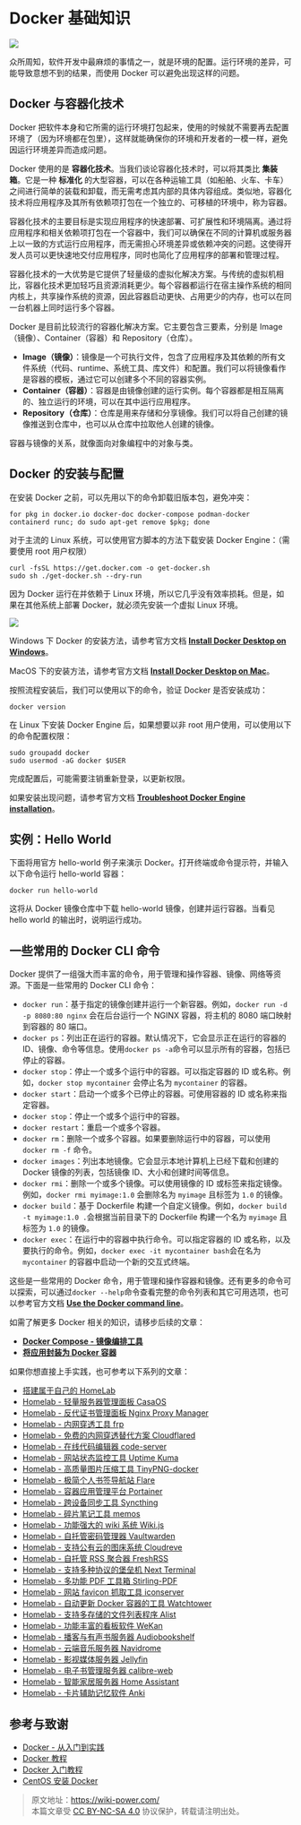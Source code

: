 # Docker 基础知识

![](https://img.wiki-power.com/d/wiki-media/img/20210116153041.png)

众所周知，软件开发中最麻烦的事情之一，就是环境的配置。运行环境的差异，可能导致意想不到的结果，而使用 Docker 可以避免出现这样的问题。

## Docker 与容器化技术

Docker 把软件本身和它所需的运行环境打包起来，使用的时候就不需要再去配置环境了（因为环境都在包里），这样就能确保你的环境和开发者的一模一样，避免因运行环境差异而造成问题。

Docker 使用的是 **容器化技术**。当我们谈论容器化技术时，可以将其类比 **集装箱**。它是一种 **标准化** 的大型容器，可以在各种运输工具（如船舶、火车、卡车）之间进行简单的装载和卸载，而无需考虑其内部的具体内容组成。类似地，容器化技术将应用程序及其所有依赖项打包在一个独立的、可移植的环境中，称为容器。

容器化技术的主要目标是实现应用程序的快速部署、可扩展性和环境隔离。通过将应用程序和相关依赖项打包在一个容器中，我们可以确保在不同的计算机或服务器上以一致的方式运行应用程序，而无需担心环境差异或依赖冲突的问题。这使得开发人员可以更快速地交付应用程序，同时也简化了应用程序的部署和管理过程。

容器化技术的一大优势是它提供了轻量级的虚拟化解决方案。与传统的虚拟机相比，容器化技术更加轻巧且资源消耗更少。每个容器都运行在宿主操作系统的相同内核上，共享操作系统的资源，因此容器启动更快、占用更少的内存，也可以在同一台机器上同时运行多个容器。

Docker 是目前比较流行的容器化解决方案。它主要包含三要素，分别是 Image（镜像）、Container（容器）和 Repository（仓库）。

- **Image（镜像）**：镜像是一个可执行文件，包含了应用程序及其依赖的所有文件系统（代码、runtime、系统工具、库文件）和配置。我们可以将镜像看作是容器的模板，通过它可以创建多个不同的容器实例。
- **Container（容器）**：容器是由镜像创建的运行实例。每个容器都是相互隔离的、独立运行的环境，可以在其中运行应用程序。
- **Repository（仓库）**：仓库是用来存储和分享镜像。我们可以将自己创建的镜像推送到仓库中，也可以从仓库中拉取他人创建的镜像。

容器与镜像的关系，就像面向对象编程中的对象与类。

## Docker 的安装与配置

在安装 Docker 之前，可以先用以下的命令卸载旧版本包，避免冲突：

```shell
for pkg in docker.io docker-doc docker-compose podman-docker containerd runc; do sudo apt-get remove $pkg; done
```

对于主流的 Linux 系统，可以使用官方脚本的方法下载安装 Docker Engine：（需要使用 root 用户权限）

```shell
curl -fsSL https://get.docker.com -o get-docker.sh
sudo sh ./get-docker.sh --dry-run
```

因为 Docker 运行在并依赖于 Linux 环境，所以它几乎没有效率损耗。但是，如果在其他系统上部署 Docker，就必须先安装一个虚拟 Linux 环境。

![](https://img.wiki-power.com/d/wiki-media/img/20230708005714.png)

Windows 下 Docker 的安装方法，请参考官方文档 [**Install Docker Desktop on Windows**](https://docs.docker.com/desktop/install/windows-install/)。

MacOS 下的安装方法，请参考官方文档 [**Install Docker Desktop on Mac**](https://docs.docker.com/desktop/install/mac-install/)。

按照流程安装后，我们可以使用以下的命令，验证 Docker 是否安装成功：

```shell
docker version
```

在 Linux 下安装 Docker Engine 后，如果想要以非 root 用户使用，可以使用以下的命令配置权限：

```shell
sudo groupadd docker
sudo usermod -aG docker $USER
```

完成配置后，可能需要注销重新登录，以更新权限。

如果安装出现问题，请参考官方文档 [**Troubleshoot Docker Engine installation**](https://docs.docker.com/engine/install/troubleshoot/)。

## 实例：Hello World

下面将用官方 hello-world 例子来演示 Docker。打开终端或命令提示符，并输入以下命令运行 hello-world 容器：

```shell
docker run hello-world
```

这将从 Docker 镜像仓库中下载 hello-world 镜像，创建并运行容器。当看见 hello world 的输出时，说明运行成功。

## 一些常用的 Docker CLI 命令

Docker 提供了一组强大而丰富的命令，用于管理和操作容器、镜像、网络等资源。下面是一些常用的 Docker CLI 命令：

- `docker run`：基于指定的镜像创建并运行一个新容器。例如，`docker run -d -p 8080:80 nginx` 会在后台运行一个 NGINX 容器，将主机的 8080 端口映射到容器的 80 端口。
- `docker ps`：列出正在运行的容器。默认情况下，它会显示正在运行的容器的 ID、镜像、命令等信息。使用`docker ps -a`命令可以显示所有的容器，包括已停止的容器。
- `docker stop`：停止一个或多个运行中的容器。可以指定容器的 ID 或名称。例如，`docker stop mycontainer` 会停止名为 `mycontainer` 的容器。
- `docker start`：启动一个或多个已停止的容器。可使用容器的 ID 或名称来指定容器。
- `docker stop`：停止一个或多个运行中的容器。
- `docker restart`：重启一个或多个容器。
- `docker rm`：删除一个或多个容器。如果要删除运行中的容器，可以使用 `docker rm -f` 命令。
- `docker images`：列出本地镜像。它会显示本地计算机上已经下载和创建的 Docker 镜像的列表，包括镜像 ID、大小和创建时间等信息。
- `docker rmi`：删除一个或多个镜像。可以使用镜像的 ID 或标签来指定镜像。例如，`docker rmi myimage:1.0` 会删除名为 `myimage` 且标签为 `1.0` 的镜像。
- `docker build`：基于 Dockerfile 构建一个自定义镜像。例如，`docker build -t myimage:1.0 .`会根据当前目录下的 Dockerfile 构建一个名为 `myimage` 且标签为 `1.0` 的镜像。
- `docker exec`：在运行中的容器中执行命令。可以指定容器的 ID 或名称，以及要执行的命令。例如，`docker exec -it mycontainer bash`会在名为 `mycontainer` 的容器中启动一个新的交互式终端。

这些是一些常用的 Docker 命令，用于管理和操作容器和镜像。还有更多的命令可以探索，可以通过`docker --help`命令查看完整的命令列表和其它可用选项，也可以参考官方文档 [**Use the Docker command line**](https://docs.docker.com/engine/reference/commandline/cli/)。

如需了解更多 Docker 相关的知识，请移步后续的文章：

- [**Docker Compose - 镜像编排工具**](https://wiki-power.com/DockerCompose-%E9%95%9C%E5%83%8F%E7%BC%96%E6%8E%92%E5%B7%A5%E5%85%B7/)
- [**将应用封装为 Docker 容器**](https://wiki-power.com/%E5%B0%86%E5%BA%94%E7%94%A8%E5%B0%81%E8%A3%85%E4%B8%BADocker%E5%AE%B9%E5%99%A8/)

如果你想直接上手实践，也可参考以下系列的文章：

- [搭建属于自己的 HomeLab](https://wiki-power.com/搭建属于自己的HomeLab)
- [Homelab - 轻量服务器管理面板 CasaOS](https://wiki-power.com/Homelab-轻量服务器管理面板CasaOS)
- [Homelab - 反代证书管理面板 Nginx Proxy Manager](https://wiki-power.com/Homelab-反代证书管理面板NginxProxyManager)
- [Homelab - 内网穿透工具 frp](https://wiki-power.com/Homelab-内网穿透工具frp)
- [Homelab - 免费的内网穿透替代方案 Cloudflared](https://wiki-power.com/Homelab-免费的内网穿透替代方案Cloudflared)
- [Homelab - 在线代码编辑器 code-server](https://wiki-power.com/Homelab-在线代码编辑器code-server)
- [Homelab - 网站状态监控工具 Uptime Kuma](https://wiki-power.com/Homelab-网站状态监控工具UptimeKuma)
- [Homelab - 高质量图片压缩工具 TinyPNG-docker](https://wiki-power.com/Homelab-高质量图片压缩工具TinyPNG-docker)
- [Homelab - 极简个人书签导航站 Flare](https://wiki-power.com/Homelab-极简个人书签导航站Flare)
- [Homelab - 容器应用管理平台 Portainer](https://wiki-power.com/Homelab-容器应用管理平台Portainer)
- [Homelab - 跨设备同步工具 Syncthing](https://wiki-power.com/Homelab-跨设备同步工具Syncthing)
- [Homelab - 碎片笔记工具 memos](https://wiki-power.com/Homelab-碎片笔记工具memos)
- [Homelab - 功能强大的 wiki 系统 Wiki.js](https://wiki-power.com/Homelab-功能强大的wiki系统Wikijs)
- [Homelab - 自托管密码管理器 Vaultwarden](https://wiki-power.com/Homelab-自托管密码管理器Vaultwarden)
- [Homelab - 支持公有云的图床系统 Cloudreve](https://wiki-power.com/Homelab-支持公有云的图床系统Cloudreve)
- [Homelab - 自托管 RSS 聚合器 FreshRSS](https://wiki-power.com/Homelab-自托管RSS聚合器FreshRSS)
- [Homelab - 支持多种协议的堡垒机 Next Terminal](https://wiki-power.com/Homelab-支持多种协议的堡垒机NextTerminal)
- [Homelab - 多功能 PDF 工具箱 Stirling-PDF](https://wiki-power.com/Homelab-多功能PDF工具箱Stirling-PDF)
- [Homelab - 网站 favicon 抓取工具 iconserver](https://wiki-power.com/Homelab-网站favicon抓取工具iconserver)
- [Homelab - 自动更新 Docker 容器的工具 Watchtower](https://wiki-power.com/Homelab-自动更新Docker容器的工具Watchtower)
- [Homelab - 支持多存储的文件列表程序 Alist](https://wiki-power.com/Homelab-支持多存储的文件列表程序Alist)
- [Homelab - 功能丰富的看板软件 WeKan](https://wiki-power.com/Homelab-功能丰富的看板软件WeKan)
- [Homelab - 播客与有声书服务器 Audiobookshelf](https://wiki-power.com/Homelab-播客与有声书服务器Audiobookshelf)
- [Homelab - 云端音乐服务器 Navidrome](https://wiki-power.com/Homelab-云端音乐服务器Navidrome)
- [Homelab - 影视媒体服务器 Jellyfin](https://wiki-power.com/Homelab-影视媒体服务器Jellyfin)
- [Homelab - 电子书管理服务器 calibre-web](https://wiki-power.com/Homelab-电子书管理服务器calibre-web)
- [Homelab - 智能家居服务器 Home Assistant](https://wiki-power.com/Homelab-智能家居服务器HomeAssistant)
- [Homelab - 卡片辅助记忆软件 Anki](https://wiki-power.com/Homelab-卡片辅助记忆软件Anki)

## 参考与致谢

- [Docker - 从入门到实践](https://yeasy.gitbook.io/docker_practice/)
- [Docker 教程](https://www.runoob.com/docker/docker-tutorial.html)
- [Docker 入门教程](http://www.ruanyifeng.com/blog/2018/02/docker-tutorial.html)
- [CentOS 安装 Docker](https://wiki-power.com/unlist/CentOS%E5%AE%89%E8%A3%85Docker)

> 原文地址：<https://wiki-power.com/>  
> 本篇文章受 [CC BY-NC-SA 4.0](https://creativecommons.org/licenses/by/4.0/deed.zh) 协议保护，转载请注明出处。
